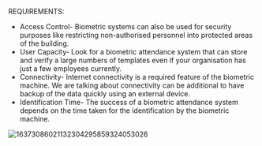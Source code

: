REQUIREMENTS:
* Access Control- Biometric systems can also be used for security purposes like restricting non-authorised personnel into protected areas of the building.
* User Capacity- Look for a biometric attendance system that can store and verify a large numbers of templates even if your organisation has just a few employees currently.
* Connectivity- Internet connectivity is a required feature of the biometric machine. We are talking about connectivity can be additional to have backup of the data quickly using an external device.
* Identification Time- The success of a biometric attendance system depends on the time taken for the identification by the biometric machine.



![16373086021132304295859324053026](https://user-images.githubusercontent.com/94214304/142586605-46877526-2c3a-46d9-8484-0ae3c3c2c896.jpg)

